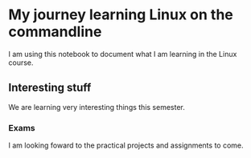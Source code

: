 # My journey learning Linux on the commandline

I am using this notebook to document what I am learning in the Linux course.

## Interesting stuff

We are learning very interesting things this semester.

### Exams

I am looking foward to the practical projects and assignments to come.
